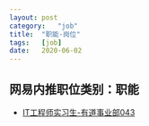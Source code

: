 ```yaml
---
layout:	post
category:	"job"
title:	"职能-岗位"
tags:	[job]
date:	2020-06-02
---
```

## 网易内推职位类别：职能
- [IT工程师实习生-有道事业部043](http://mobile.bole.netease.com/bole/boleDetail?id=14077&employeeId=346f03c3cda5f04c&key=all)
